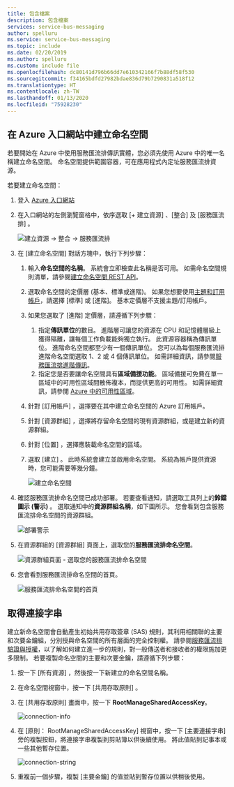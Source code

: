 ```yaml
---
title: 包含檔案
description: 包含檔案
services: service-bus-messaging
author: spelluru
ms.service: service-bus-messaging
ms.topic: include
ms.date: 02/20/2019
ms.author: spelluru
ms.custom: include file
ms.openlocfilehash: dc80141d796b66dd7e610342166f7b88df58f530
ms.sourcegitcommit: f34165bdfd27982bdae836d79b7290831a518f12
ms.translationtype: HT
ms.contentlocale: zh-TW
ms.lasthandoff: 01/13/2020
ms.locfileid: "75928230"
---
```

## <a name="create-a-namespace-in-the-azure-portal"></a>在 Azure 入口網站中建立命名空間
若要開始在 Azure 中使用服務匯流排傳訊實體，您必須先使用 Azure 中的唯一名稱建立命名空間。 命名空間提供範圍容器，可在應用程式內定址服務匯流排資源。

若要建立命名空間：

1. 登入 [Azure 入口網站](https://portal.azure.com)
2. 在入口網站的左側瀏覽窗格中，依序選取 [+ 建立資源]  、[整合]  及 [服務匯流排]  。

    ![建立資源 -> 整合 -> 服務匯流排](./media/service-bus-create-namespace-portal/create-resource-service-bus-menu.png)
3. 在 [建立命名空間]  對話方塊中，執行下列步驟： 
    1. 輸入**命名空間的名稱**。 系統會立即檢查此名稱是否可用。 如需命名空間規則清單，請參閱[建立命名空間 REST API](/rest/api/servicebus/create-namespace)。
    2. 選取命名空間的定價層 (基本、標準或進階)。 如果您想要使用[主題和訂用帳戶](../articles/service-bus-messaging/service-bus-queues-topics-subscriptions.md#topics-and-subscriptions)，請選擇 [標準] 或 [進階]。 基本定價層不支援主題/訂用帳戶。
    3. 如果您選取了 [進階]  定價層，請遵循下列步驟： 
        1. 指定**傳訊單位**的數目。 進階層可讓您的資源在 CPU 和記憶體層級上獲得隔離，讓每個工作負載能夠獨立執行。 此資源容器稱為傳訊單位。 進階命名空間都至少有一個傳訊單位。 您可以為每個服務匯流排進階命名空間選取 1、2 或 4 個傳訊單位。 如需詳細資訊，請參閱[服務匯流排進階傳訊](../articles/service-bus-messaging/service-bus-premium-messaging.md)。
        2. 指定您是否要讓命名空間具有**區域備援功能**。 區域備援可免費在單一區域中的可用性區域間散佈複本，而提供更高的可用性。 如需詳細資訊，請參閱 [Azure 中的可用性區域](../articles/availability-zones/az-overview.md)。
    4. 針對 [訂用帳戶]  ，選擇要在其中建立命名空間的 Azure 訂用帳戶。
    5. 針對 [資源群組]  ，選擇將存留命名空間的現有資源群組，或是建立新的資源群組。      
    6. 針對 [位置]  ，選擇應裝載命名空間的區域。
    7. 選取 [建立]  。 此時系統會建立並啟用命名空間。 系統為帳戶提供資源時，您可能需要等幾分鐘。
   
        ![建立命名空間](./media/service-bus-create-namespace-portal/create-namespace.png)
4. 確認服務匯流排命名空間已成功部署。 若要查看通知，請選取工具列上的**鈴鐺圖示 (警示)** 。 選取通知中的**資源群組名稱**，如下圖所示。 您會看到包含服務匯流排命名空間的資源群組。

    ![部署警示](./media/service-bus-create-namespace-portal/deployment-alert.png)
5. 在資源群組的 [資源群組]  頁面上，選取您的**服務匯流排命名空間**。 

    ![資源群組頁面 - 選取您的服務匯流排命名空間](./media/service-bus-create-namespace-portal/resource-group-select-service-bus.png)
6. 您會看到服務匯流排命名空間的首頁。 

    ![服務匯流排命名空間的首頁](./media/service-bus-create-namespace-portal/service-bus-namespace-home-page.png)

## <a name="get-the-connection-string"></a>取得連接字串 
建立新命名空間會自動產生初始共用存取簽章 (SAS) 規則，其利用相關聯的主要和次要金鑰組，分別授與命名空間的所有層面的完全控制權。 請參閱[服務匯流排驗證與授權](../articles/service-bus-messaging/service-bus-authentication-and-authorization.md)，以了解如何建立進一步的規則，對一般傳送者和接收者的權限施加更多限制。 若要複製命名空間的主要和次要金鑰，請遵循下列步驟： 

1. 按一下 [所有資源]  ，然後按一下新建立的命名空間名稱。
2. 在命名空間視窗中，按一下 [共用存取原則]  。
3. 在 [共用存取原則]  畫面中，按一下 **RootManageSharedAccessKey**。
   
    ![connection-info](./media/service-bus-create-namespace-portal/connection-info.png)
4. 在 [原則：  RootManageSharedAccessKey] 視窗中，按一下 [主要連接字串]  旁的複製按鈕，將連接字串複製到剪貼簿以供後續使用。 將此值貼到記事本或一些其他暫存位置。
   
    ![connection-string](./media/service-bus-create-namespace-portal/connection-string.png)
5. 重複前一個步驟，複製 [主要金鑰]  的值並貼到暫存位置以供稍後使用。

<!--Image references-->

